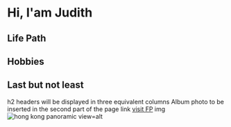 # Hi, I'am Judith
## Life Path
## Hobbies
## Last but not least
h2 headers will be displayed in three equivalent columns
Album photo to be inserted in the second part of the page
link [visit FP](fpwebsite)
img ![hong kong panoramic view=alt](link)

